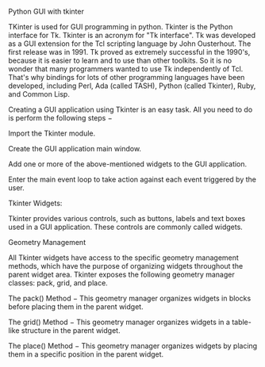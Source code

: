 Python GUI with tkinter

TKinter is used for GUI programming in python.
Tkinter is the Python interface for Tk. Tkinter is an acronym for "Tk interface". 
Tk was developed as a GUI extension for the Tcl scripting language by John Ousterhout. 
The first release was in 1991. Tk proved as extremely successful in the 1990's, 
because it is easier to learn and to use than other toolkits. 
So it is no wonder that many programmers wanted to use Tk independently of Tcl. 
That's why bindings for lots of other programming languages have been developed, 
including Perl, Ada (called TASH), Python (called Tkinter), Ruby, and Common Lisp.

Creating a GUI application using Tkinter is an easy task. All you need to do is
 perform the following steps −

Import the Tkinter module.

Create the GUI application main window.

Add one or more of the above-mentioned widgets to the GUI application.

Enter the main event loop to take action against each event triggered by the user.


Tkinter Widgets:

Tkinter provides various controls, such as buttons, labels and text boxes used 
in a GUI application. These controls are commonly called widgets.


Geometry Management

All Tkinter widgets have access to the specific geometry management methods,
which have the purpose of organizing widgets throughout the parent widget
area. Tkinter exposes the following geometry manager classes: pack, grid, 
and place.

The pack() Method − This geometry manager organizes widgets in blocks before 
placing them in the parent widget.

The grid() Method − This geometry manager organizes widgets in a table-like 
structure in the parent widget.

The place() Method − This geometry manager organizes widgets by placing them 
in a specific position in the parent widget.


